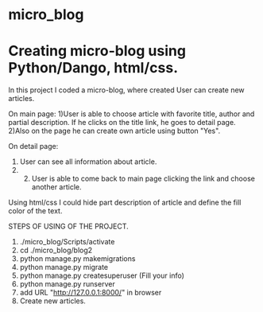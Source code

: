 # micro_blog
# Creating micro-blog using Python/Dango, html/css.

In this project I coded a micro-blog, where created User can create new articles. 

On main page:
1)User is able to choose article with favorite title, author and partial description. If he clicks on the title link, he goes to detail page.
2)Also on the page he can create own article using button "Yes".

On detail page:
1) User can see all information about article.
2) 2) User is able to come back to main page clicking the link and choose another article.

Using html/css I could hide part description of article and define the fill color of the text.

STEPS OF USING OF THE PROJECT.
1) ./micro_blog/Scripts/activate
2) cd ./micro_blog/blog2
3) python manage.py makemigrations
4) python manage.py migrate
5) python manage.py createsuperuser (Fill your info)
6) python manage.py runserver
7) add URL "http://127.0.0.1:8000/" in browser
8) Create new articles.
